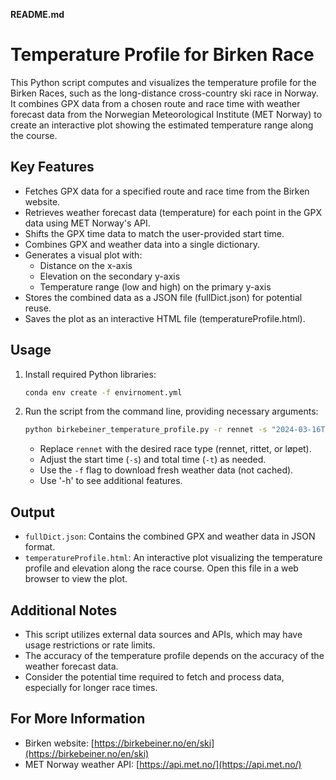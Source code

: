  **README.md**

# Temperature Profile for Birken Race

This Python script computes and visualizes the temperature profile for the Birken Races, such as the long-distance cross-country ski race in Norway. It combines GPX data from a chosen route and race time with weather forecast data from the Norwegian Meteorological Institute (MET Norway) to create an interactive plot showing the estimated temperature range along the course.

## Key Features

- Fetches GPX data for a specified route and race time from the Birken website.
- Retrieves weather forecast data (temperature) for each point in the GPX data using MET Norway's API.
- Shifts the GPX time data to match the user-provided start time.
- Combines GPX and weather data into a single dictionary.
- Generates a visual plot with:
    - Distance on the x-axis
    - Elevation on the secondary y-axis
    - Temperature range (low and high) on the primary y-axis
- Stores the combined data as a JSON file (fullDict.json) for potential reuse.
- Saves the plot as an interactive HTML file (temperatureProfile.html).

## Usage

1. Install required Python libraries:
   ```bash
   conda env create -f envirnoment.yml
   ```

2. Run the script from the command line, providing necessary arguments:
   ```bash
   python birkebeiner_temperature_profile.py -r rennet -s "2024-03-16T08:00:00" -t 5 -f
   ```
   - Replace `rennet` with the desired race type (rennet, rittet, or løpet).
   - Adjust the start time (`-s`) and total time (`-t`) as needed.
   - Use the `-f` flag to download fresh weather data (not cached).
   - Use '-h' to see additional features.

## Output

- `fullDict.json`: Contains the combined GPX and weather data in JSON format.
- `temperatureProfile.html`: An interactive plot visualizing the temperature profile and elevation along the race course. Open this file in a web browser to view the plot.

## Additional Notes

- This script utilizes external data sources and APIs, which may have usage restrictions or rate limits.
- The accuracy of the temperature profile depends on the accuracy of the weather forecast data.
- Consider the potential time required to fetch and process data, especially for longer race times.

## For More Information

- Birken website: [https://birkebeiner.no/en/ski](https://birkebeiner.no/en/ski)
- MET Norway weather API: [https://api.met.no/](https://api.met.no/)
